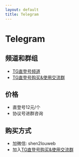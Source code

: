 ```yaml
---
layout: default
title: Telegram
---
```


# Telegram

## 频道和群组

* [TG直登号频道](https://t.me/tg_zdh)
* [TG直登号购买&使用交流群](https://t.me/tg_zdh_group)

## 价格

* 直登号12元/个
* 协议号进群咨询

## 购买方式

* 加微信: shen2louweb
* 加入[TG直登号购买&使用交流群](https://t.me/tg_zdh_group)
